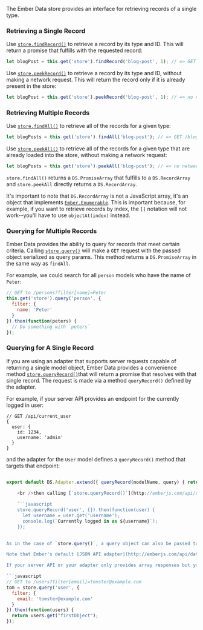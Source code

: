 The Ember Data store provides an interface for retrieving records of a single type.

### Retrieving a Single Record

Use [`store.findRecord()`](http://emberjs.com/api/data/classes/DS.Store.html#method_findRecord) to retrieve a record by its type and ID. This will return a promise that fulfills with the requested record:

```javascript
let blogPost = this.get('store').findRecord('blog-post', 1); // => GET /blog-posts/1
```

Use [`store.peekRecord()`](http://emberjs.com/api/data/classes/DS.Store.html#method_peekRecord) to retrieve a record by its type and ID, without making a network request. This will return the record only if it is already present in the store:

```javascript
let blogPost = this.get('store').peekRecord('blog-post', 1); // => no network request
```

### Retrieving Multiple Records

Use [`store.findAll()`](http://emberjs.com/api/data/classes/DS.Store.html#method_findAll) to retrieve all of the records for a given type:

```javascript
let blogPosts = this.get('store').findAll('blog-post'); // => GET /blog-posts
```

Use [`store.peekAll()`](http://emberjs.com/api/data/classes/DS.Store.html#method_peekAll) to retrieve all of the records for a given type that are already loaded into the store, without making a network request:

```javascript
let blogPosts = this.get('store').peekAll('blog-post'); // => no network request
```

`store.findAll()` returns a `DS.PromiseArray` that fulfills to a `DS.RecordArray` and `store.peekAll` directly returns a `DS.RecordArray`.

It's important to note that `DS.RecordArray` is not a JavaScript array, it's an object that implements [`Ember.Enumerable`](http://emberjs.com/api/classes/Ember.Enumerable.html). This is important because, for example, if you want to retrieve records by index, the `[]` notation will not work--you'll have to use `objectAt(index)` instead.

### Querying for Multiple Records

Ember Data provides the ability to query for records that meet certain criteria. Calling [`store.query()`](http://emberjs.com/api/data/classes/DS.Store.html#method_query) will make a `GET` request with the passed object serialized as query params. This method returns a `DS.PromiseArray` in the same way as `findAll`.

For example, we could search for all `person` models who have the name of `Peter`:

```javascript
// GET to /persons?filter[name]=Peter
this.get('store').query('person', {
  filter: {
    name: 'Peter'
  }
}).then(function(peters) {
  // Do something with `peters`
});
```

### Querying for A Single Record

If you are using an adapter that supports server requests capable of returning a single model object, Ember Data provides a convenience method [`store.queryRecord()`](http://emberjs.com/api/data/classes/DS.Store.html#method_queryRecord)that will return a promise that resolves with that single record. The request is made via a method `queryRecord()` defined by the adapter.

For example, if your server API provides an endpoint for the currently logged in user:

```text
// GET /api/current_user
{
  user: {
    id: 1234,
    username: 'admin'
  }
}
```

and the adapter for the `User` model defines a `queryRecord()` method that targets that endpoint:

```app/adapters/user.js // app/adapters/user.js import DS from "ember-data";

export default DS.Adapter.extend({ queryRecord(modelName, query) { return Ember.$.getJSON("/api/current_user"); } });

    <br />then calling [`store.queryRecord()`](http://emberjs.com/api/data/classes/DS.Store.html#method_queryRecord) will retrieve that object from the server:
    
    ```javascript
    store.queryRecord('user', {}).then(function(user) {
      let username = user.get('username');
      console.log(`Currently logged in as ${username}`);
    });
    

As in the case of `store.query()`, a query object can also be passed to `store.queryRecord()` and is available for the adapter's `queryRecord()` to use to qualify the request. However the adapter must return a single model object, not an array containing one element, otherwise Ember Data will throw an exception.

Note that Ember's default [JSON API adapter](http://emberjs.com/api/data/classes/DS.JSONAPIAdapter.html) does not provide the functionality needed to support `queryRecord()` directly as it relies on REST request definitions that return result data in the form of an array.

If your server API or your adapter only provides array responses but you wish to retrieve just a single record, you can alternatively use the `query()` method as follows:

```javascript
// GET to /users?filter[email]=tomster@example.com
tom = store.query('user', {
  filter: {
    email: 'tomster@example.com'
  }
}).then(function(users) {
  return users.get("firstObject");
});
```